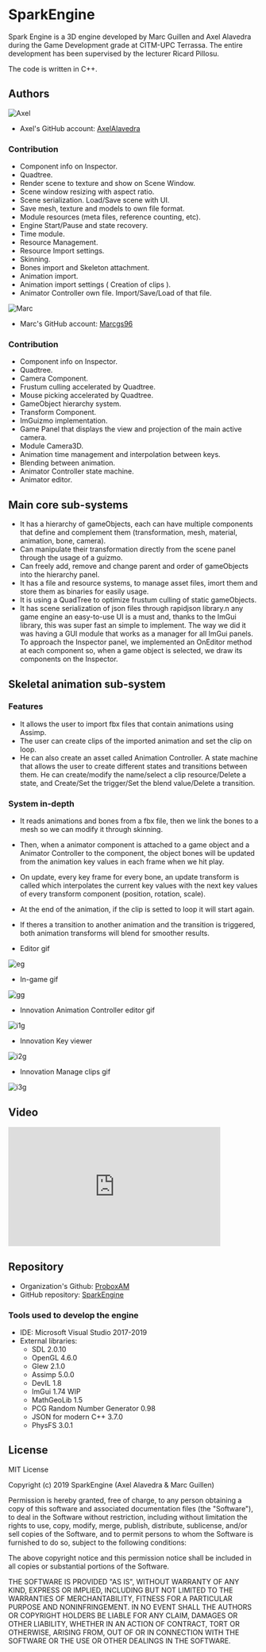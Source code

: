# SparkEngine
Spark Engine is a 3D engine developed by Marc Guillen and Axel Alavedra during the Game Development grade at CITM-UPC Terrassa. The entire development has been supervised by the lecturer Ricard Pillosu. 

The code is written in C++.

## Authors

![Axel](images/axel_image.jpeg)

- Axel's GitHub account: [AxelAlavedra](https://github.com/AxelAlavedra)

### Contribution

* Component info on Inspector.
* Quadtree.
* Render scene to texture and show on Scene Window.
* Scene window resizing with aspect ratio.
* Scene serialization. Load/Save scene with UI.
* Save mesh, texture and models to own file format.
* Module resources (meta files, reference counting, etc).
* Engine Start/Pause and state recovery.
* Time module.
* Resource Management.
* Resource Import settings.
* Skinning.
* Bones import and Skeleton attachment.
* Animation import.
* Animation import settings ( Creation of clips ).
* Animator Controller own file. Import/Save/Load of that file.

![Marc](images/marc_image.jpg)

- Marc's GitHub account: [Marcgs96](https://github.com/Marcgs96)

### Contribution

* Component info on Inspector.
* Quadtree.
* Camera Component.
* Frustum culling accelerated by Quadtree.
* Mouse picking accelerated by Quadtree.
* GameObject hierarchy system.
* Transform Component.
* ImGuizmo implementation.
* Game Panel that displays the view and projection of the main active camera.
* Module Camera3D.
* Animation time management and interpolation between keys.
* Blending between animation.
* Animator Controller state machine.
* Animator editor.

## Main core sub-systems

* It has a hierarchy of gameObjects, each can have multiple components that define and complement them (transformation, mesh, material, animation, bone, camera).
* Can manipulate their transformation directly from the scene panel through the usage of a guizmo.
* Can freely add, remove and change parent and order of gameObjects into the hierarchy panel.
* It has a file and resource systems, to manage asset files, imort them and store them as binaries for easily usage.
* It is using a QuadTree to optimize frustum culling of static gameObjects.
* It has scene serialization of json files through rapidjson library.n any game engine an easy-to-use UI is a must and, thanks to the ImGui library, this was super fast an simple to implement. The way we did it was having a GUI module that works as a manager for all ImGui panels. To approach the Inspector panel, we implemented an OnEditor method at each component so, when a game object is selected, we draw its components on the Inspector.

## Skeletal animation sub-system

### Features

* It allows the user to import fbx files that contain animations using Assimp.
* The user can create clips of the imported animation and set the clip on loop.
* He can also create an asset called Animation Controller. A state machine that allows the user to create different states and transitions between them. He can create/modify the name/select a clip resource/Delete a state, and Create/Set the trigger/Set the blend value/Delete a transition.

### System in-depth

* It reads animations and bones from a fbx file, then we link the bones to a mesh so we can modify it through skinning.
* Then, when a animator component is attached to a game object and a Animator Controller to the component, the object bones will be updated from the animation key values in each frame when we hit play.
* On update, every key frame for every bone, an update transform is called which interpolates the current key values with the next key values of every transform component (position, rotation, scale).
* At the end of the animation, if the clip is setted to loop it will start again.
* If theres a transition to another animation and the transition is triggered, both animation transforms will blend for smoother results.

* Editor gif

![eg](https://github.com/ProboxAM/SparkEngine/blob/master/docs/images/editorgif.gif)

* In-game gif

![gg](https://github.com/ProboxAM/SparkEngine/blob/master/docs/images/gamegif.gif)

* Innovation Animation Controller editor gif

![i1g](https://github.com/ProboxAM/SparkEngine/blob/master/docs/images/innovation_02.gif)

* Innovation Key viewer

![i2g](https://github.com/ProboxAM/SparkEngine/blob/master/docs/images/innovation_03.jpg)

* Innovation Manage clips gif

![i3g](https://github.com/ProboxAM/SparkEngine/blob/master/docs/images/innovation_01.gif)

## Video

<iframe width="427" height="240" src="https://youtu.be/w7u863bj8Dc" frameborder="0" allow="autoplay; encrypted-media" allowfullscreen></iframe>

## Repository

- Organization's Github: [ProboxAM](https://github.com/ProboxAM)
- GitHub repository: [SparkEngine](https://github.com/ProboxAM/SparkEngine)

### Tools used to develop the engine

- IDE: Microsoft Visual Studio 2017-2019
- External libraries: 
	- SDL 2.0.10
	- OpenGL 4.6.0
	- Glew 2.1.0
	- Assimp 5.0.0
	- DevIL 1.8
	- ImGui 1.74 WIP
	- MathGeoLib 1.5
	- PCG Random Number Generator 0.98
	- JSON for modern C++ 3.7.0
	- PhysFS 3.0.1

## License

MIT License

Copyright (c) 2019 SparkEngine (Axel Alavedra & Marc Guillen)

Permission is hereby granted, free of charge, to any person obtaining a copy
of this software and associated documentation files (the "Software"), to deal
in the Software without restriction, including without limitation the rights
to use, copy, modify, merge, publish, distribute, sublicense, and/or sell
copies of the Software, and to permit persons to whom the Software is
furnished to do so, subject to the following conditions:

The above copyright notice and this permission notice shall be included in all
copies or substantial portions of the Software.

THE SOFTWARE IS PROVIDED "AS IS", WITHOUT WARRANTY OF ANY KIND, EXPRESS OR
IMPLIED, INCLUDING BUT NOT LIMITED TO THE WARRANTIES OF MERCHANTABILITY,
FITNESS FOR A PARTICULAR PURPOSE AND NONINFRINGEMENT. IN NO EVENT SHALL THE
AUTHORS OR COPYRIGHT HOLDERS BE LIABLE FOR ANY CLAIM, DAMAGES OR OTHER
LIABILITY, WHETHER IN AN ACTION OF CONTRACT, TORT OR OTHERWISE, ARISING FROM,
OUT OF OR IN CONNECTION WITH THE SOFTWARE OR THE USE OR OTHER DEALINGS IN THE
SOFTWARE.
